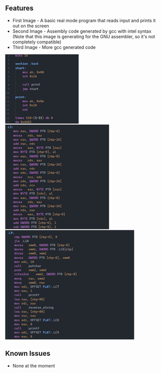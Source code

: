 ## Features

* First Image - A basic real mode program that reads input and prints it out on the screen
* Second Image - Assembly code generated by gcc with intel syntax (Note that this image is generating for the GNU assembler, so it's not completely compatible)
* Third Image - More gcc generated code

![Alt text](image.png)
![Alt text](image2.png)
![Alt text](image3.png)

## Known Issues

- None at the moment
